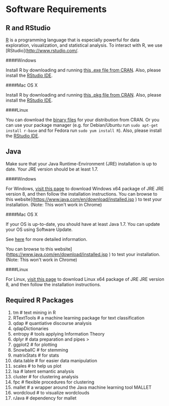 # Software Requirements

## R and RStudio

[R](http://www.r-project.org/) is a programming language that is especially powerful for data exploration, visualization, and statistical analysis. To interact with R, we use [RStudio](http://www.rstudio.com/.

####Windows

Install R by downloading and running [this .exe file from CRAN](http://cran.r-project.org/bin/windows/base/release.htm). Also, please install the [RStudio IDE](http://www.rstudio.com/ide/download/desktop).

####Mac OS X

Install R by downloading and running [this .pkg file from CRAN](http://cran.r-project.org/bin/macosx/R-latest.pkg). Also, please install the [RStudio IDE](http://www.rstudio.com/ide/download/desktop).

####Linux

You can download the [binary files](http://cran.r-project.org/index.html) for your distribution from CRAN. Or you can use your package manager (e.g. for Debian/Ubuntu run `sudo apt-get install r-base` and for Fedora run `sudo yum install R`). Also, please install the [RStudio IDE](http://www.rstudio.com/ide/download/desktop).

## Java

Make sure that your Java Runtime-Environment (JRE) installation is up to date. Your JRE version should be at least 1.7.

####Windows

For Windows, [visit this page](http://www.oracle.com/technetwork/java/javase/downloads/jre8-downloads-2133155.html) to download Windows x64 package of JRE JRE version 8, and then follow the installation instructions. You can browse to this website](https://www.java.com/en/download/installed.jsp
) to test your installation. (Note: This won't work in Chrome)

####Mac OS X

If your OS is up-to-date, you should have at least Java 1.7. You can update your OS using Software Update.

See [here](https://support.apple.com/en-us/HT202678) for more detailed information.

You can browse to this website](https://www.java.com/en/download/installed.jsp
) to test your installation. (Note: This won't work in Chrome)

####Linux

For Linux, [visit this page](http://www.oracle.com/technetwork/java/javase/downloads/jre8-downloads-2133155.html) to download Linux x64 package of JRE JRE version 8, and then follow the installation instructions.

## Required R Packages

1. tm # text mining in R
2. RTextTools # a machine learning package for text classification 
3. qdap # quantiative discourse analysis
4. qdapDictionaries
4. entropy # tools applying Information Theory 
5. dplyr # data preparation and pipes $>$
6. ggplot2 # for plotting
7. SnowballC # for stemming
8. matrixStats # for stats
9. data.table # for easier data manipulation
10. scales # to help us plot
11. lsa # latent semantic analysis
12. cluster # for clustering analysis
13. fpc # flexible procedures for clustering
14. mallet # a wrapper around the Java machine learning tool MALLET
15. wordcloud # to visualize wordclouds
16. rJava # dependency for mallet

